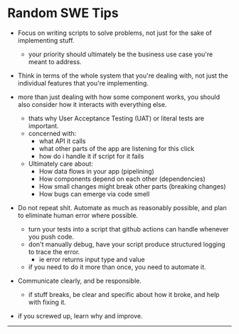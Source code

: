 # Random SWE Tips

- Focus on writing scripts to solve problems, not just for the sake of implementing stuff.
    - your priority should ultimately be the business use case you're meant to address.
- Think in terms of the whole system that you're dealing with, not just the individual features that you're implementing.
- more than just dealing with how some component works, you should also consider how it interacts with everything else.
    - thats why User Acceptance Testing (UAT) or literal tests are important.
    - concerned with:
        - what API it calls
        - what other parts of the app are listening for this click
        - how do i handle it if script for it fails
    - Ultimately care about:
        - How data flows in your app (pipelining)
        - How components depend on each other (dependencies)
        - How small changes might break other parts (breaking changes)
        - How bugs can emerge via code smell
- Do not repeat shit. Automate as much as reasonably possible, and plan to eliminate human error where possible.
    - turn your tests into a script that github actions can handle whenever you push code.
    - don't manually debug, have your script produce structured logging to trace the error.
        - ie error returns input type and value
    - if you need to do it more than once, you need to automate it.

- Communicate clearly, and be responsible.
    - if stuff breaks, be clear and specific about how it broke, and help with fixing it.
- if you screwed up, learn why and improve.

---

